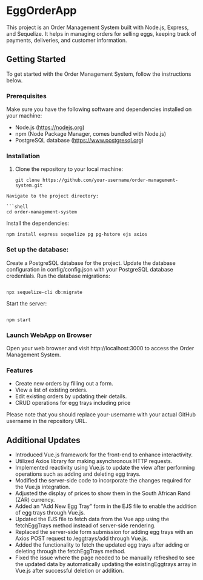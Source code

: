 # EggOrderApp

This project is an Order Management System built with Node.js, Express, and Sequelize. It helps in managing orders for selling eggs, keeping track of payments, deliveries, and customer information.

## Getting Started

To get started with the Order Management System, follow the instructions below.

### Prerequisites

Make sure you have the following software and dependencies installed on your machine:

- Node.js (https://nodejs.org)
- npm (Node Package Manager, comes bundled with Node.js)
- PostgreSQL database (https://www.postgresql.org)

### Installation

1. Clone the repository to your local machine:

   ```shell
   git clone https://github.com/your-username/order-management-system.git
```
Navigate to the project directory:

```shell
cd order-management-system
```
Install the dependencies:

```shell
npm install express sequelize pg pg-hstore ejs axios
```
### Set up the database:

Create a PostgreSQL database for the project.
Update the database configuration in config/config.json with your PostgreSQL database credentials.
Run the database migrations:

```shell

npx sequelize-cli db:migrate
```

Start the server:

```shell

npm start
```

### Launch WebApp on Browser
Open your web browser and visit http://localhost:3000 to access the Order Management System.

### Features
+ Create new orders by filling out a form.
+ View a list of existing orders.
+ Edit existing orders by updating their details.
+ CRUD operations for egg trays including price 

Please note that you should replace your-username with your actual GitHub username in the repository URL.

## Additional Updates

* Introduced Vue.js framework for the front-end to enhance interactivity.
* Utilized Axios library for making asynchronous HTTP requests.
* Implemented reactivity using Vue.js to update the view after performing operations such as adding and deleting egg trays.
* Modified the server-side code to incorporate the changes required for the Vue.js integration.
* Adjusted the display of prices to show them in the South African Rand (ZAR) currency.
* Added an "Add New Egg Tray" form in the EJS file to enable the addition of egg trays through Vue.js.
* Updated the EJS file to fetch data from the Vue app using the fetchEggTrays method instead of server-side rendering.
* Replaced the server-side form submission for adding egg trays with an Axios POST request to /eggtrays/add through Vue.js.
* Added the functionality to fetch the updated egg trays after adding or deleting through the fetchEggTrays method.
* Fixed the issue where the page needed to be manually refreshed to see the updated data by automatically updating the existingEggtrays array in Vue.js after successful deletion or addition.

